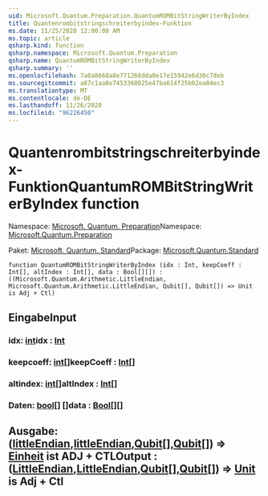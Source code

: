```yaml
---
uid: Microsoft.Quantum.Preparation.QuantumROMBitStringWriterByIndex
title: Quantenrombitstringschreiterbyindex-Funktion
ms.date: 11/25/2020 12:00:00 AM
ms.topic: article
qsharp.kind: function
qsharp.namespace: Microsoft.Quantum.Preparation
qsharp.name: QuantumROMBitStringWriterByIndex
qsharp.summary: ''
ms.openlocfilehash: 7a0a8668a8e771268dda0e17e15942e6d30c7deb
ms.sourcegitcommit: a87c1aa8e7453360025e47ba614f25b02ea84ec3
ms.translationtype: MT
ms.contentlocale: de-DE
ms.lasthandoff: 11/26/2020
ms.locfileid: "96226450"
---
```

# <a name="quantumrombitstringwriterbyindex-function"></a><span data-ttu-id="02f18-102">Quantenrombitstringschreiterbyindex-Funktion</span><span class="sxs-lookup"><span data-stu-id="02f18-102">QuantumROMBitStringWriterByIndex function</span></span>

<span data-ttu-id="02f18-103">Namespace: [Microsoft. Quantum. Preparation](xref:Microsoft.Quantum.Preparation)</span><span class="sxs-lookup"><span data-stu-id="02f18-103">Namespace: [Microsoft.Quantum.Preparation](xref:Microsoft.Quantum.Preparation)</span></span>

<span data-ttu-id="02f18-104">Paket: [Microsoft. Quantum. Standard](https://nuget.org/packages/Microsoft.Quantum.Standard)</span><span class="sxs-lookup"><span data-stu-id="02f18-104">Package: [Microsoft.Quantum.Standard](https://nuget.org/packages/Microsoft.Quantum.Standard)</span></span>




```qsharp
function QuantumROMBitStringWriterByIndex (idx : Int, keepCoeff : Int[], altIndex : Int[], data : Bool[][]) : ((Microsoft.Quantum.Arithmetic.LittleEndian, Microsoft.Quantum.Arithmetic.LittleEndian, Qubit[], Qubit[]) => Unit is Adj + Ctl)
```


## <a name="input"></a><span data-ttu-id="02f18-105">Eingabe</span><span class="sxs-lookup"><span data-stu-id="02f18-105">Input</span></span>

### <a name="idx--int"></a><span data-ttu-id="02f18-106">idx: [int](xref:microsoft.quantum.lang-ref.int)</span><span class="sxs-lookup"><span data-stu-id="02f18-106">idx : [Int](xref:microsoft.quantum.lang-ref.int)</span></span>




### <a name="keepcoeff--int"></a><span data-ttu-id="02f18-107">keepcoeff: [int](xref:microsoft.quantum.lang-ref.int)[]</span><span class="sxs-lookup"><span data-stu-id="02f18-107">keepCoeff : [Int](xref:microsoft.quantum.lang-ref.int)[]</span></span>




### <a name="altindex--int"></a><span data-ttu-id="02f18-108">altindex: [int](xref:microsoft.quantum.lang-ref.int)[]</span><span class="sxs-lookup"><span data-stu-id="02f18-108">altIndex : [Int](xref:microsoft.quantum.lang-ref.int)[]</span></span>




### <a name="data--bool"></a><span data-ttu-id="02f18-109">Daten: [bool](xref:microsoft.quantum.lang-ref.bool)[] []</span><span class="sxs-lookup"><span data-stu-id="02f18-109">data : [Bool](xref:microsoft.quantum.lang-ref.bool)[][]</span></span>





## <a name="output--littleendianlittleendianqubitqubit--unit--is-adj--ctl"></a><span data-ttu-id="02f18-110">Ausgabe: ([littleEndian](xref:Microsoft.Quantum.Arithmetic.LittleEndian),[littleEndian](xref:Microsoft.Quantum.Arithmetic.LittleEndian),[Qubit](xref:microsoft.quantum.lang-ref.qubit)[],[Qubit](xref:microsoft.quantum.lang-ref.qubit)[]) => [Einheit](xref:microsoft.quantum.lang-ref.unit)  ist ADJ + CTL</span><span class="sxs-lookup"><span data-stu-id="02f18-110">Output : ([LittleEndian](xref:Microsoft.Quantum.Arithmetic.LittleEndian),[LittleEndian](xref:Microsoft.Quantum.Arithmetic.LittleEndian),[Qubit](xref:microsoft.quantum.lang-ref.qubit)[],[Qubit](xref:microsoft.quantum.lang-ref.qubit)[]) => [Unit](xref:microsoft.quantum.lang-ref.unit)  is Adj + Ctl</span></span>

